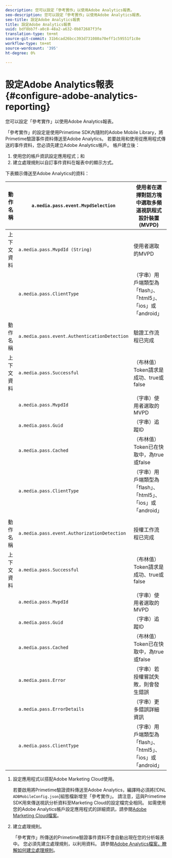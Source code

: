 ```yaml
---
description: 您可以設定「參考實作」以使用Adobe Analytics報表。
seo-description: 您可以設定「參考實作」以使用Adobe Analytics報表。
seo-title: 設定Adobe Analytics報表
title: 設定Adobe Analytics報表
uuid: bdf8bb7f-a0c8-48a2-a632-0b872687f3fe
translation-type: tm+mt
source-git-commit: 31b6cad26bcc393d731080a70eff1c59551f1c8e
workflow-type: tm+mt
source-wordcount: '395'
ht-degree: 0%

---
```



# 設定Adobe Analytics報表{#configure-adobe-analytics-reporting}

您可以設定「參考實作」以使用Adobe Analytics報表。

「參考實作」的設定是使用Primetime SDK內隨附的Adobe Mobile Library，將Primetime驗證事件資料傳送至Adobe Analytics。 若要啟用和使用從應用程式傳送的事件資料，您必須先建立Adobe Analytics帳戶。 帳戶建立後：

1. 使用您的帳戶資訊設定應用程式；和
1. 建立處理規則以自訂事件資料在報表中的顯示方式。

下表顯示傳送至Adobe Analytics的資料：

| 動作名稱 | `a.media.pass.event.MvpdSelection` | 使用者在選擇對話方塊中選取多頻道視訊程式設計裝置(MVPD) |
|---|---|---|
| 上下文資料 | `a.media.pass.MvpdId (String)` | 使用者選取的MVPD |
|  | `a.media.pass.ClientType` | （字串）用戶端類型為「flash」、「html5」、「ios」或「android」 |
|  |  |  |
| 動作名稱 | `a.media.pass.event.AuthenticationDetection` | 驗證工作流程已完成 |
| 上下文資料 | `a.media.pass.Successful` | （布林值）Token請求是成功、true或false |
|  | `a.media.pass.MvpdId` | （字串）使用者選取的MVPD |
|  | `a.media.pass.Guid` | （字串）追蹤ID |
|  | `a.media.pass.Cached` | （布林值）Token已在快取中，為true或false |
|  | `a.media.pass.ClientType` | （字串）用戶端類型為「flash」、「html5」、「ios」或「android」 |
|  |  |  |
| 動作名稱 | `a.media.pass.event.AuthorizationDetection` | 授權工作流程已完成 |
| 上下文資料 | `a.media.pass.Successful` | （布林值）Token請求是成功、true或false |
|  | `a.media.pass.MvpdId` | （字串）使用者選取的MVPD |
|  | `a.media.pass.Guid` | （字串）追蹤ID |
|  | `a.media.pass.Cached` | （布林值）Token已在快取中，為true或false |
|  | `a.media.pass.Error` | （字串）若授權嘗試失敗，則會發生錯誤 |
|  | `a.media.pass.ErrorDetails` | （字串）更多錯誤詳細資訊 |
|  | `a.media.pass.ClientType` | （字串）用戶端類型為「flash」、「html5」、「ios」或「android」 |

1. 設定應用程式以搭配Adobe Marketing Cloud使用。

   若要啟用將Primetime驗證資料傳送至Adobe Analytics，編譯時必須將[!DNL `ADBMobileConfig.json`]組態檔新增至「參考實作」。 請注意，這與Primetime SDK用來傳送視訊分析資料至Marketing Cloud的設定檔完全相同。 如需使用您的Adobe Analytics帳戶設定應用程式的詳細資訊，請參閱[Adobe Marketing Cloud檔案](https://microsite.omniture.com/t2/help/en_US/reference/)。
1. 建立處理規則。

   「參考實作」所傳送的Primetime驗證事件資料不會自動出現在您的分析報表中。 您必須先建立處理規則，以利用資料。 請參閱[Adobe Analytics檔案，瞭解如何建立處理規則](https://microsite.omniture.com/t2/help/en_US/reference/processing_rules.html)。
